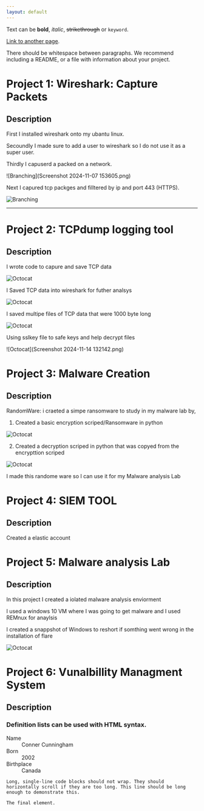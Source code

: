 ```yaml
---
layout: default
---
```


Text can be **bold**, _italic_, ~~strikethrough~~ or `keyword`.

[Link to another page](./another-page.html).



There should be whitespace between paragraphs. We recommend including a README, or a file with information about your project.

# Project 1: Wireshark: Capture Packets

## Description
 First I installed wireshark onto my ubantu linux.
 
 Secoundly I made sure to add a user to wireshark so I do not use it as a super user.
 
 Thirdly I capuserd a packed on a network.

 
![Branching](Screenshot 2024-11-07 153605.png)


Next I capured tcp packges and filltered by ip and port 443 (HTTPS).


![Branching](Wireshark_ip_filter.PNG)


* * *

# Project 2: TCPdump logging tool

## Description

I wrote code to capure and save TCP data


![Octocat](Saved_TCP_Code)


I Saved TCP data into wireshark for futher analsys


![Octocat](Saved_TCP_in_WireShark)


I saved multipe files of TCP data that were 1000 byte long


![Octocat](Multiple_file_TCPDump)


Using sslkey file to safe keys and help decrypt files 


![Octocat](Screenshot 2024-11-14 132142.png)



# Project 3: Malware Creation

## Description

RandomWare: i craeted a simpe ransomware to study in my malware lab by,
  1. Created a basic encryption scriped/Ransomware in python 

![Octocat](encrypt.png)

  2. Created a decryption scriped in python that was copyed from the encrypttion scriped

![Octocat](decrypt.png)


 I made this randome ware so I can use it for my Malware analysis Lab


# Project 4: SIEM TOOL

## Description

Created a elastic account



# Project 5: Malware analysis Lab


## Description

In this project I created a iolated malware analysis enviorment 

I used a windows 10 VM where I was going to get malware and I used REMnux for anaylsis

I created a snappshot of Windows to reshort if somthing went wrong in the installation of flare

![Octocat](Windows_Base.png)


# Project 6: Vunalbillity Managment System 

## Description



### Definition lists can be used with HTML syntax.

<dl>
<dt>Name</dt>
<dd>Conner Cunningham</dd>
<dt>Born</dt>
<dd>2002</dd>
<dt>Birthplace</dt>
<dd>Canada</dd>
</dl>

```
Long, single-line code blocks should not wrap. They should horizontally scroll if they are too long. This line should be long enough to demonstrate this.
```

```
The final element.
```
